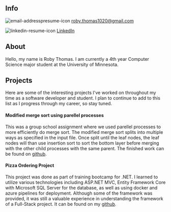 
## Info

![email-addresspresume-icon](https://user-images.githubusercontent.com/61433873/160252195-890afa94-19dd-4199-8d39-f8fa0f9602e7.png)
[roby.thomas1020@gmail.com](mailto:roby.thomas1020@gmail.com)

![linkedin-resume-icon](https://user-images.githubusercontent.com/61433873/160252194-06b92751-2472-47d9-8cf5-49d05d2b7bb1.png)
[LinkedIn](https://www.linkedin.com/in/roby-t-065865a5/)


## About

Hello, my name is Roby Thomas. I am currently a 4th year Computer Science major student at the University of Minnesota.

## Projects

Here are some of the interesting projects I've worked on throughout my time as a software developer and student. I plan to continue to add to this list as I progress through my career, so stay tuned.

#### Modified merge sort using parellel processes

This was a group school assignment where we used parellel processes to more efficiently do merge sort. The modified merge sort splits into multiple ways as specified in the input file. Once split until the leaf nodes, the leaf nodes will than use insertion sort to sort the bottom layer before merging with the other child processes with the same parent. The finished work can be found on [github](https://github.com/rdt137/4061-Fall-2021/tree/master/PA%201).

#### Pizza Ordering Project

This project was done as part of training bootcamp for .NET. I learned to utilize various technologies including ASP.NET MVC, Entity Framework Core with Microsoft SQL Server for the database, as well as using docker and azure pipelines for deployment. Although some of the framework was provided, it was still a valuable experience in understanding the framework of a Full-Stack project. It can be found on my [github](https://github.com/rdt137/p1-pizzabox).
